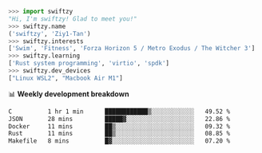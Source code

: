 ```python
>>> import swiftzy
"Hi, I'm swiftzy! Glad to meet you!"
>>> swiftzy.name
('swiftzy', 'Ziy1-Tan')
>>> swiftzy.interests
['Swim', 'Fitness', 'Forza Horizon 5 / Metro Exodus / The Witcher 3']
>>> swiftzy.learning
['Rust system programming', 'virtio', 'spdk']
>>> swiftzy.dev_devices
["Linux WSL2", "Macbook Air M1"]
```
📊 **Weekly development breakdown**
<!--START_SECTION:waka-->

```txt
C          1 hr 1 min      ████████████▒░░░░░░░░░░░░   49.52 %
JSON       28 mins         █████▓░░░░░░░░░░░░░░░░░░░   22.86 %
Docker     11 mins         ██▒░░░░░░░░░░░░░░░░░░░░░░   09.32 %
Rust       11 mins         ██▒░░░░░░░░░░░░░░░░░░░░░░   08.85 %
Makefile   8 mins          █▓░░░░░░░░░░░░░░░░░░░░░░░   07.20 %
```

<!--END_SECTION:waka-->

